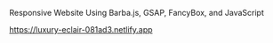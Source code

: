 
Responsive Website Using Barba.js, GSAP, FancyBox, and JavaScript


https://luxury-eclair-081ad3.netlify.app

